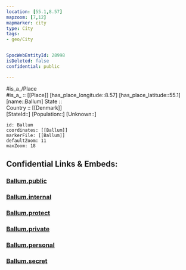 ```yaml
---
location: [55.1,8.57] 
mapzoom: [7,12] 
mapmarker: city 
type: City
tags:
- geo/City


SpocWebEntityId: 28998
isDeleted: false
confidential: public

---
```

#is_a_/Place  
#is_a_ :: [[Place]] 
[has_place_longitude::8.57] 
[has_place_latitude::55.1] 
[name::Ballum] 
State ::  
Country :: [[Denmark]]  
[StateId::] 
[Population::] 
[Unknown::] 


```leaflet
id: Ballum
coordinates: [[Ballum]] 
markerFile: [[Ballum]] 
defaultZoom: 11 
maxZoom: 18
```


## Confidential Links & Embeds: 

### [Ballum.public](/_public/\Earth\Continent\Europe\Europe~North\Denmark\CityBallum.public.md) 

### [Ballum.internal](/_internal/\Earth\Continent\Europe\Europe~North\Denmark\CityBallum.internal.md) 

### [Ballum.protect](/_protect/\Earth\Continent\Europe\Europe~North\Denmark\CityBallum.protect.md) 

### [Ballum.private](/_private/\Earth\Continent\Europe\Europe~North\Denmark\CityBallum.private.md) 

### [Ballum.personal](/_personal/\Earth\Continent\Europe\Europe~North\Denmark\CityBallum.personal.md) 

### [Ballum.secret](/_secret/\Earth\Continent\Europe\Europe~North\Denmark\CityBallum.secret.md)

